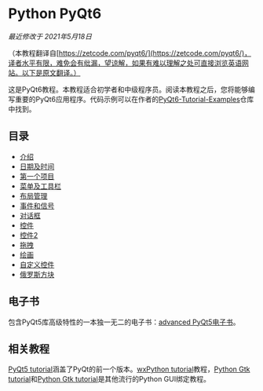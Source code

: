 # Python PyQt6

*最近修改于 2021年5月18日*

（本教程翻译自[https://zetcode.com/pyqt6/](https://zetcode.com/pyqt6/)，译者水平有限，难免会有纰漏，望谅解，如果有难以理解之处可直接浏览英语网站。以下是原文翻译。）

这是PyQt6教程。本教程适合初学者和中级程序员。阅读本教程之后，您将能够编写重要的PyQt6应用程序。代码示例可以在作者的[PyQt6-Tutorial-Examples](https://github.com/janbodnar/PyQt6-Tutorial-Examples)仓库中找到。

## 目录

* [介绍]()
* [日期及时间]()
* [第一个项目]()
* [菜单及工具栏]()
* [布局管理]()
* [事件和信号]()
* [对话框]()
* [控件]()
* [控件2]()
* [拖拽]()
* [绘画]()
* [自定义控件]()
* [俄罗斯方块]()

## 电子书

包含PyQt5库高级特性的一本独一无二的电子书：[advanced PyQt5电子书](https://zetcode.com/ebooks/advancedpyqt5/)。

## 相关教程

[PyQt5 tutorial](https://zetcode.com/gui/pyqt5/)涵盖了PyQt的前一个版本。[wxPython tutorial](https://zetcode.com/wxpython/)教程，[Python Gtk tutorial](https://zetcode.com/python/gtk/)和[Python Gtk tutorial](https://zetcode.com/python/gtk/)是其他流行的Python GUI绑定教程。